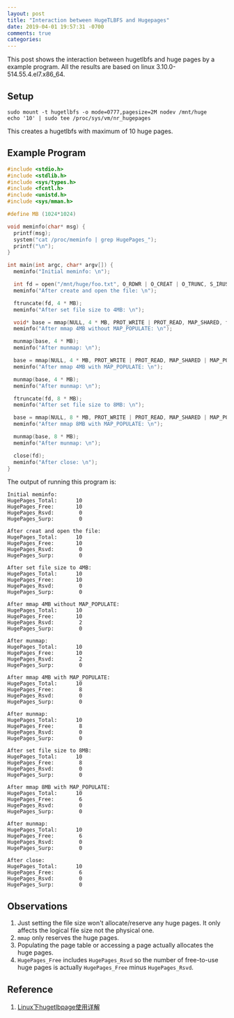 ```yaml
---
layout: post
title: "Interaction between HugeTLBFS and Hugepages"
date: 2019-04-01 19:57:31 -0700
comments: true
categories: 
---
```


This post shows the interaction between hugetlbfs and huge pages by a example program. All the results are based on linux 3.10.0-514.55.4.el7.x86_64.

<!-- more -->

## Setup
```
sudo mount -t hugetlbfs -o mode=0777,pagesize=2M nodev /mnt/huge
echo '10' | sudo tee /proc/sys/vm/nr_hugepages
```
This creates a hugetlbfs with maximum of 10 huge pages.

## Example Program
``` c
#include <stdio.h>
#include <stdlib.h>
#include <sys/types.h>
#include <fcntl.h>
#include <unistd.h>
#include <sys/mman.h>

#define MB (1024*1024)

void meminfo(char* msg) {
  printf(msg);
  system("cat /proc/meminfo | grep HugePages_");
  printf("\n");
}

int main(int argc, char* argv[]) {
  meminfo("Initial meminfo: \n");

  int fd = open("/mnt/huge/foo.txt", O_RDWR | O_CREAT | O_TRUNC, S_IRUSR | S_IWUSR | S_IRGRP | S_IROTH);
  meminfo("After create and open the file: \n");

  ftruncate(fd, 4 * MB);
  meminfo("After set file size to 4MB: \n");

  void* base = mmap(NULL, 4 * MB, PROT_WRITE | PROT_READ, MAP_SHARED, fd, 0);
  meminfo("After mmap 4MB without MAP_POPULATE: \n");

  munmap(base, 4 * MB);
  meminfo("After munmap: \n");

  base = mmap(NULL, 4 * MB, PROT_WRITE | PROT_READ, MAP_SHARED | MAP_POPULATE, fd, 0);
  meminfo("After mmap 4MB with MAP_POPULATE: \n");

  munmap(base, 4 * MB);
  meminfo("After munmap: \n");

  ftruncate(fd, 8 * MB);
  meminfo("After set file size to 8MB: \n");

  base = mmap(NULL, 8 * MB, PROT_WRITE | PROT_READ, MAP_SHARED | MAP_POPULATE, fd, 0);
  meminfo("After mmap 8MB with MAP_POPULATE: \n");

  munmap(base, 8 * MB);
  meminfo("After munmap: \n");

  close(fd);
  meminfo("After close: \n");
}
```

The output of running this program is:
```
Initial meminfo:
HugePages_Total:      10
HugePages_Free:       10
HugePages_Rsvd:        0
HugePages_Surp:        0

After creat and open the file:
HugePages_Total:      10
HugePages_Free:       10
HugePages_Rsvd:        0
HugePages_Surp:        0

After set file size to 4MB:
HugePages_Total:      10
HugePages_Free:       10
HugePages_Rsvd:        0
HugePages_Surp:        0

After mmap 4MB without MAP_POPULATE:
HugePages_Total:      10
HugePages_Free:       10
HugePages_Rsvd:        2
HugePages_Surp:        0

After munmap:
HugePages_Total:      10
HugePages_Free:       10
HugePages_Rsvd:        2
HugePages_Surp:        0

After mmap 4MB with MAP_POPULATE:
HugePages_Total:      10
HugePages_Free:        8
HugePages_Rsvd:        0
HugePages_Surp:        0

After munmap:
HugePages_Total:      10
HugePages_Free:        8
HugePages_Rsvd:        0
HugePages_Surp:        0

After set file size to 8MB:
HugePages_Total:      10
HugePages_Free:        8
HugePages_Rsvd:        0
HugePages_Surp:        0

After mmap 8MB with MAP_POPULATE:
HugePages_Total:      10
HugePages_Free:        6
HugePages_Rsvd:        0
HugePages_Surp:        0

After munmap:
HugePages_Total:      10
HugePages_Free:        6
HugePages_Rsvd:        0
HugePages_Surp:        0

After close:
HugePages_Total:      10
HugePages_Free:        6
HugePages_Rsvd:        0
HugePages_Surp:        0
```

## Observations
1. Just setting the file size won't allocate/reserve any huge pages. It only affects the logical file size not the physical one.
2. `mmap` only reserves the huge pages.
3. Populating the page table or accessing a page actually allocates the huge pages.
4. `HugePages_Free` includes `HugePages_Rsvd` so the number of free-to-use huge pages is actually `HugePages_Free` minus `HugePages_Rsvd`.

## Reference
1. [Linux下hugetlbpage使用详解](http://www.lenky.info/archives/2012/03/1219)
